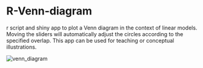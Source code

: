 # R-Venn-diagram
r script and shiny app to plot a Venn diagram in the context of linear models. Moving the sliders will automatically adjust the circles according to the specified overlap. This app can be used for teaching or conceptual illustrations. 

![venn_diagram](https://user-images.githubusercontent.com/36103689/47523452-57889e80-d898-11e8-819e-56dadc52ada0.png)
